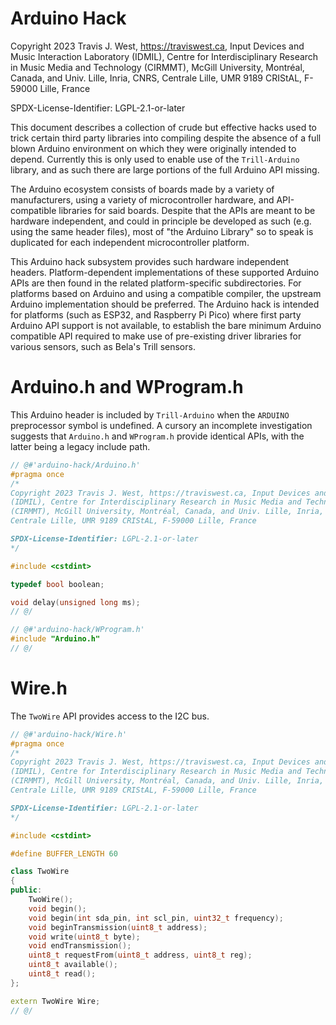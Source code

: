 # Arduino Hack

Copyright 2023 Travis J. West, https://traviswest.ca, Input Devices and Music Interaction Laboratory
(IDMIL), Centre for Interdisciplinary Research in Music Media and Technology
(CIRMMT), McGill University, Montréal, Canada, and Univ. Lille, Inria, CNRS,
Centrale Lille, UMR 9189 CRIStAL, F-59000 Lille, France

SPDX-License-Identifier: LGPL-2.1-or-later

This document describes a collection of crude but effective hacks used to trick
certain third party libraries into compiling despite the absence of a full
blown Arduino environment on which they were originally intended to depend.
Currently this is only used to enable use of the `Trill-Arduino` library, and
as such there are large portions of the full Arduino API missing.

The Arduino ecosystem consists of boards made by a variety of manufacturers,
using a variety of microcontroller hardware, and API-compatible libraries for
said boards. Despite that the APIs are meant to be hardware independent, and
could in principle be developed as such (e.g. using the same header files),
most of "the Arduino Library" so to speak is duplicated for each independent
microcontroller platform.

This Arduino hack subsystem provides such hardware independent headers.
Platform-dependent implementations of these supported Arduino APIs are then
found in the related platform-specific subdirectories. For platforms based on
Arduino and using a compatible compiler, the upstream Arduino implementation
should be preferred. The Arduino hack is intended for platforms (such as ESP32,
and Raspberry Pi Pico) where first party Arduino API support is not available,
to establish the bare minimum Arduino compatible API required to make use of
pre-existing driver libraries for various sensors, such as Bela's Trill sensors.

# Arduino.h and WProgram.h

This Arduino header is included by `Trill-Arduino` when the `ARDUINO`
preprocessor symbol is undefined. A cursory an incomplete investigation
suggests that `Arduino.h` and `WProgram.h` provide identical APIs, with
the latter being a legacy include path.

```cpp
// @#'arduino-hack/Arduino.h'
#pragma once
/*
Copyright 2023 Travis J. West, https://traviswest.ca, Input Devices and Music Interaction Laboratory
(IDMIL), Centre for Interdisciplinary Research in Music Media and Technology
(CIRMMT), McGill University, Montréal, Canada, and Univ. Lille, Inria, CNRS,
Centrale Lille, UMR 9189 CRIStAL, F-59000 Lille, France

SPDX-License-Identifier: LGPL-2.1-or-later
*/

#include <cstdint>

typedef bool boolean;

void delay(unsigned long ms);
// @/

// @#'arduino-hack/WProgram.h'
#include "Arduino.h"
// @/
```

# Wire.h

The `TwoWire` API provides access to the I2C bus.

```cpp
// @#'arduino-hack/Wire.h'
#pragma once
/*
Copyright 2023 Travis J. West, https://traviswest.ca, Input Devices and Music Interaction Laboratory
(IDMIL), Centre for Interdisciplinary Research in Music Media and Technology
(CIRMMT), McGill University, Montréal, Canada, and Univ. Lille, Inria, CNRS,
Centrale Lille, UMR 9189 CRIStAL, F-59000 Lille, France

SPDX-License-Identifier: LGPL-2.1-or-later
*/

#include <cstdint>

#define BUFFER_LENGTH 60

class TwoWire
{
public:
	TwoWire();
	void begin();
	void begin(int sda_pin, int scl_pin, uint32_t frequency);
	void beginTransmission(uint8_t address);
	void write(uint8_t byte);
	void endTransmission();
	uint8_t requestFrom(uint8_t address, uint8_t reg);
	uint8_t available();
	uint8_t read();
};

extern TwoWire Wire;
// @/
```

